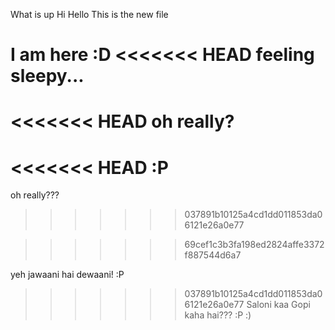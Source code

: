 What is up
Hi Hello
This is the new file

I am here :D
<<<<<<< HEAD
feeling sleepy...
=======
<<<<<<< HEAD
oh really?
=======
<<<<<<< HEAD
:P
=======
oh really???
>>>>>>> 037891b10125a4cd1dd011853da06121e26a0e77

>>>>>>> 69cef1c3b3fa198ed2824affe3372f887544d6a7

yeh jawaani hai dewaani! :P
>>>>>>> 037891b10125a4cd1dd011853da06121e26a0e77
 Saloni kaa Gopi kaha hai??? :P :)


